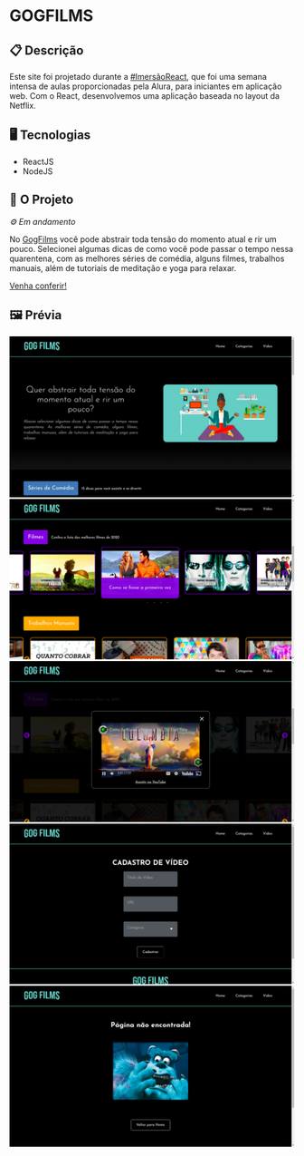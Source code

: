 # GOGFILMS

## 📋 Descrição

Este site foi projetado durante a [#ImersãoReact](https://www.alura.com.br/imersao-react), que foi uma semana intensa de aulas proporcionadas pela Alura, para iniciantes em aplicação web. Com o React, desenvolvemos uma aplicação baseada no layout da Netflix.

## 🖥️ Tecnologias

- ReactJS
- NodeJS


## 🎨 O Projeto
*⚙ Em andamento*

No [GogFilms](http://gogfilms.vercel.app) você pode abstrair toda tensão do momento atual e rir um pouco. Selecionei algumas dicas de como você pode passar o tempo nessa quarentena, com as melhores séries de comédia, alguns filmes, trabalhos manuais, além de tutoriais de meditação e yoga para relaxar.

[Venha conferir!](http://gogfilms.vercel.app) 

## 🖼️ Prévia

![](https://github.com/gabriela-ogoncalves/gogfilms/blob/master/imagensProjeto/01.png)
![](https://github.com/gabriela-ogoncalves/gogfilms/blob/master/imagensProjeto/02.png)
![](https://github.com/gabriela-ogoncalves/gogfilms/blob/master/imagensProjeto/03.png)
![](https://github.com/gabriela-ogoncalves/gogfilms/blob/master/imagensProjeto/04.png)
![](https://github.com/gabriela-ogoncalves/gogfilms/blob/master/imagensProjeto/05.png)
